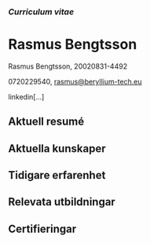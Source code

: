 ### *Curriculum vitae*


# Rasmus Bengtsson


Rasmus Bengtsson, 20020831-4492

0720229540, rasmus@beryllium-tech.eu

linkedin[...]

## Aktuell resumé


## Aktuella kunskaper


## Tidigare erfarenhet


## Relevata utbildningar



## Certifieringar
